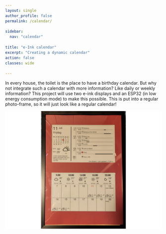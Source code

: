 ```yaml
---
layout: single
author_profile: false
permalink: /calendar/

sidebar:
  nav: "calendar"

title: "e-Ink calendar"
excerpt: "Creating a dynamic calendar"
action: false
classes: wide

---
```

In every house, the toilet is the place to have a birthday calendar. But why not integrate such a calendar with more information? Like daily or weekly information? This project will use two e-ink displays and an ESP32 (in low energy consumption mode) to make this possible. This is put into a regular photo-frame, so it will just look like a regular calendar!

![](/assets/thumbs/calendar.png)
